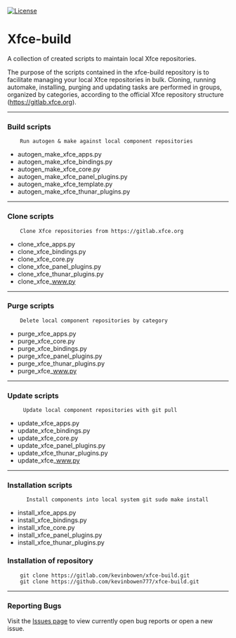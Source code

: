 [![License](https://img.shields.io/badge/License-GPL%20v2-blue.svg)](https://gitlab.com/kevinbowen/xfce-build/-/blob/master/LICENSE)

# Xfce-build

A collection of created scripts to maintain local Xfce repositories.

The purpose of the scripts contained in the xfce-build repository is to 
facilitate managing your local Xfce repositories in bulk. 
Cloning, running automake, installing, purging and updating tasks are 
performed in groups, organized by categories, according to the official 
Xfce repository structure (https://gitlab.xfce.org).

----
### Build scripts

        Run autogen & make against local component repositories

 - autogen_make_xfce_apps.py
 - autogen_make_xfce_bindings.py
 - autogen_make_xfce_core.py
 - autogen_make_xfce_panel_plugins.py
 - autogen_make_xfce_template.py
 - autogen_make_xfce_thunar_plugins.py

----
### Clone scripts

        Clone Xfce repositories from https://gitlab.xfce.org

 - clone_xfce_apps.py
 - clone_xfce_bindings.py
 - clone_xfce_core.py 
 - clone_xfce_panel_plugins.py
 - clone_xfce_thunar_plugins.py
 - clone_xfce_www.py

----
### Purge scripts

        Delete local component repositories by category 

 - purge_xfce_apps.py
 - purge_xfce_core.py
 - purge_xfce_bindings.py
 - purge_xfce_panel_plugins.py
 - purge_xfce_thunar_plugins.py
 - purge_xfce_www.py

----
### Update scripts

         Update local component repositories with git pull 
        
 - update_xfce_apps.py
 - update_xfce_bindings.py
 - update_xfce_core.py
 - update_xfce_panel_plugins.py
 - update_xfce_thunar_plugins.py
 - update_xfce_www.py
----
### Installation scripts

          Install components into local system git sudo make install

 - install_xfce_apps.py
 - install_xfce_bindings.py
 - install_xfce_core.py
 - install_xfce_panel_plugins.py
 - install_xfce_thunar_plugins.py

### Installation of repository

        git clone https://gitlab.com/kevinbowen/xfce-build.git
        git clone https://github.com/kevinbowen777/xfce-build.git

----
### Reporting Bugs

   Visit the [Issues page](https://gitlab.com/kevinbowen/xfce-build/-/issues) 
     to view currently open bug reports or open a new issue. 
